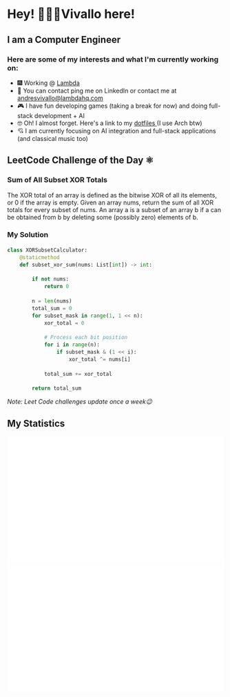 #  Hey! 🙋🏻‍♂️Vivallo here!

##  I am a Computer Engineer

###  Here are some of my interests and what I'm currently working on:

  * 🎆 Working @ [ Lambda ](https://lambdahq.com)
  * 💭 You can contact ping me on LinkedIn or contact me at andresvivallo@lambdahq.com
  * 🎮 I have fun developing games (taking a break for now) and doing full-stack development + AI
  * 🤓 Oh! I almost forget. Here's a link to my [ dotfiles ](https://github.com/Vivallo04/dotfiles) (I use Arch btw) 
  * 💘 I am currently focusing on AI integration and full-stack applications (and classical music too) 

##  LeetCode Challenge of the Day ⚛

###  Sum of All Subset XOR Totals

The XOR total of an array is defined as the bitwise XOR of all its elements,
or 0 if the array is empty. Given an array nums, return the sum of all XOR
totals for every subset of nums. An array a is a subset of an array b if a can
be obtained from b by deleting some (possibly zero) elements of b.

###  My Solution
```python
class XORSubsetCalculator:
    @staticmethod
    def subset_xor_sum(nums: List[int]) -> int:

        if not nums:
            return 0
            
        n = len(nums)
        total_sum = 0
        for subset_mask in range(1, 1 << n):
            xor_total = 0
            
            # Process each bit position
            for i in range(n):
                if subset_mask & (1 << i):
                    xor_total ^= nums[i]
            
            total_sum += xor_total
            
        return total_sum
```


_Note: Leet Code challenges update once a week😉_

##  My Statistics

![](https://github.com/Vivallo04/stats/blob/master/generated/overview.svg)
![](https://github.com/Vivallo04/stats/blob/master/generated/languages.svg)

